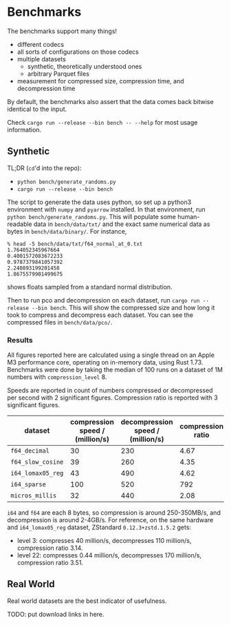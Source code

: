 # Benchmarks

The benchmarks support many things!
* different codecs
* all sorts of configurations on those codecs
* multiple datasets
  * synthetic, theoretically understood ones
  * arbitrary Parquet files
* measurement for compressed size, compression time, and decompression time

By default, the benchmarks also assert that the data comes back bitwise
identical to the input.

Check `cargo run --release --bin bench -- --help` for most usage information.

## Synthetic

TL;DR (`cd`'d into the repo):
* `python bench/generate_randoms.py`
* `cargo run --release --bin bench`

The script to generate the data uses python, so set up a python3
environment with `numpy` and `pyarrow` installed.
In that environment, run
`python bench/generate_randoms.py`.
This will populate some human-readable data in `bench/data/txt/` and
the exact same numerical data as bytes in `bench/data/binary/`.
For instance,
```
% head -5 bench/data/txt/f64_normal_at_0.txt
1.764052345967664
0.4001572083672233
0.9787379841057392
2.240893199201458
1.8675579901499675
```
shows floats sampled from a standard normal distribution.

Then to run pco and decompression on each dataset, run
`cargo run --release --bin bench`.
This will show the compressed size and how long
it took to compress and decompress each dataset.
You can see the compressed files in
`bench/data/pco/`.

### Results

All figures reported here are calculated using a single thread on an Apple
M3 performance core, operating on in-memory data, using Rust 1.73.
Benchmarks were done by taking the median of 100 runs on a dataset of 1M
numbers with `compression_level` 8.

Speeds are reported in count of numbers compressed or decompressed
per second with 2 significant figures.
Compression ratio is reported with 3 significant figures.

| dataset            | compression speed / (million/s) | decompression speed / (million/s) | compression ratio |
|--------------------|---------------------------------|-----------------------------------|-------------------|
| `f64_decimal`      | 30                              | 230                               | 4.67              |
| `f64_slow_cosine`  | 39                              | 260                               | 4.35              |
| `i64_lomax05_reg`  | 43                              | 490                               | 4.62              |
| `i64_sparse`       | 100                             | 520                               | 792               |
| `micros_millis`    | 32                              | 440                               | 2.08              |

`i64` and `f64` are each 8 bytes, so compression is around 250-350MB/s,
and decompression is around 2-4GB/s.
For reference, on the same hardware and `i64_lomax05_reg` dataset, ZStandard
`0.12.3+zstd.1.5.2` gets:

* level 3: compresses 40 million/s, decompresses 110 million/s, compression
  ratio 3.14.
* level 22: compresses 0.44 million/s, decompresses 170 million/s,
  compression ratio 3.51.

## Real World

Real world datasets are the best indicator of usefulness.

TODO: put download links in here.
